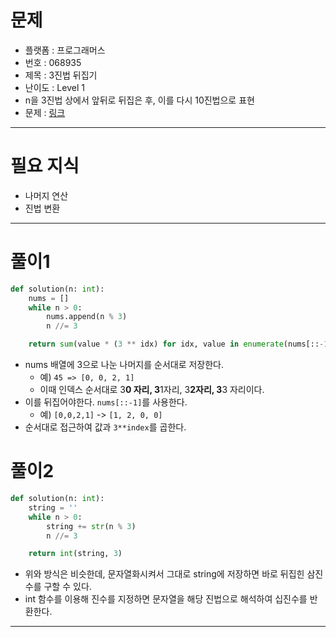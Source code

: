 # 문제
- 플랫폼 : 프로그래머스
- 번호 : 068935
- 제목 : 3진법 뒤집기
- 난이도 : Level 1
- n을 3진법 상에서 앞뒤로 뒤집은 후, 이를 다시 10진법으로 표현
- 문제 : <a href="https://school.programmers.co.kr/learn/courses/30/lessons/68935" target="_blank">링크</a>

---

# 필요 지식
- 나머지 연산
- 진법 변환

---

# 풀이1
```python
def solution(n: int):
    nums = []
    while n > 0:
        nums.append(n % 3)
        n //= 3

    return sum(value * (3 ** idx) for idx, value in enumerate(nums[::-1]))
```
- nums 배열에 3으로 나눈 나머지를 순서대로 저장한다.
  - 예) `45 => [0, 0, 2, 1]`
  - 이때 인덱스 순서대로 3**0 자리, 3**1자리, 3**2자리, 3**3 자리이다.
- 이를 뒤집어야한다. `nums[::-1]`를 사용한다.
  - 예) `[0,0,2,1]` -> `[1, 2, 0, 0]`
- 순서대로 접근하여 값과 `3**index`를 곱한다.

# 풀이2
```python
def solution(n: int):
    string = ''
    while n > 0:
        string += str(n % 3)
        n //= 3

    return int(string, 3)
```
- 위와 방식은 비슷한데, 문자열화시켜서 그대로 string에 저장하면 바로 뒤집힌 삼진수를 구할 수 있다.
- int 함수를 이용해 진수를 지정하면 문자열을 해당 진법으로 해석하여 십진수를 반환한다.

---
